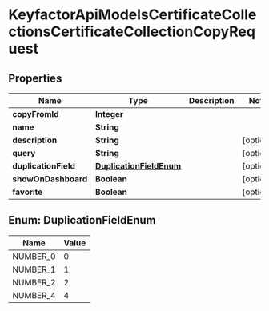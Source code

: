 

# KeyfactorApiModelsCertificateCollectionsCertificateCollectionCopyRequest


## Properties

| Name | Type | Description | Notes |
|------------ | ------------- | ------------- | -------------|
|**copyFromId** | **Integer** |  |  |
|**name** | **String** |  |  |
|**description** | **String** |  |  [optional] |
|**query** | **String** |  |  [optional] |
|**duplicationField** | [**DuplicationFieldEnum**](#DuplicationFieldEnum) |  |  [optional] |
|**showOnDashboard** | **Boolean** |  |  [optional] |
|**favorite** | **Boolean** |  |  [optional] |



## Enum: DuplicationFieldEnum

| Name | Value |
|---- | -----|
| NUMBER_0 | 0 |
| NUMBER_1 | 1 |
| NUMBER_2 | 2 |
| NUMBER_4 | 4 |



